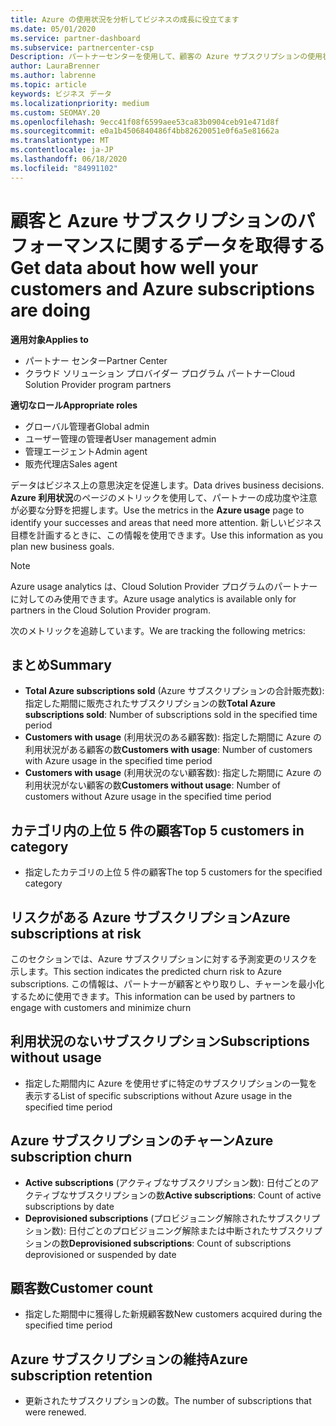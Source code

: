 ```yaml
---
title: Azure の使用状況を分析してビジネスの成長に役立てます
ms.date: 05/01/2020
ms.service: partner-dashboard
ms.subservice: partnercenter-csp
Description: パートナーセンターを使用して、顧客の Azure サブスクリプションの使用状況に関するデータを取得する方法について説明します。
author: LauraBrenner
ms.author: labrenne
ms.topic: article
keywords: ビジネス データ
ms.localizationpriority: medium
ms.custom: SEOMAY.20
ms.openlocfilehash: 9ecc41f08f6599aee53ca83b0904ceb91e471d8f
ms.sourcegitcommit: e0a1b4506840486f4bb82620051e0f6a5e81662a
ms.translationtype: MT
ms.contentlocale: ja-JP
ms.lasthandoff: 06/18/2020
ms.locfileid: "84991102"
---
```

# <a name="get-data-about-how-well-your-customers-and-azure-subscriptions-are-doing"></a><span data-ttu-id="9bb5a-104">顧客と Azure サブスクリプションのパフォーマンスに関するデータを取得する</span><span class="sxs-lookup"><span data-stu-id="9bb5a-104">Get data about how well your customers and Azure subscriptions are doing</span></span>

<span data-ttu-id="9bb5a-105">**適用対象**</span><span class="sxs-lookup"><span data-stu-id="9bb5a-105">**Applies to**</span></span>

- <span data-ttu-id="9bb5a-106">パートナー センター</span><span class="sxs-lookup"><span data-stu-id="9bb5a-106">Partner Center</span></span>
- <span data-ttu-id="9bb5a-107">クラウド ソリューション プロバイダー プログラム パートナー</span><span class="sxs-lookup"><span data-stu-id="9bb5a-107">Cloud Solution Provider program partners</span></span>

<span data-ttu-id="9bb5a-108">**適切なロール**</span><span class="sxs-lookup"><span data-stu-id="9bb5a-108">**Appropriate roles**</span></span>

- <span data-ttu-id="9bb5a-109">グローバル管理者</span><span class="sxs-lookup"><span data-stu-id="9bb5a-109">Global admin</span></span>
- <span data-ttu-id="9bb5a-110">ユーザー管理の管理者</span><span class="sxs-lookup"><span data-stu-id="9bb5a-110">User management admin</span></span>
- <span data-ttu-id="9bb5a-111">管理エージェント</span><span class="sxs-lookup"><span data-stu-id="9bb5a-111">Admin agent</span></span>
- <span data-ttu-id="9bb5a-112">販売代理店</span><span class="sxs-lookup"><span data-stu-id="9bb5a-112">Sales agent</span></span>

<span data-ttu-id="9bb5a-113">データはビジネス上の意思決定を促進します。</span><span class="sxs-lookup"><span data-stu-id="9bb5a-113">Data drives business decisions.</span></span> <span data-ttu-id="9bb5a-114">**Azure 利用状況**のページのメトリックを使用して、パートナーの成功度や注意が必要な分野を把握します。</span><span class="sxs-lookup"><span data-stu-id="9bb5a-114">Use the metrics in the **Azure usage** page to identify your successes and areas that need more attention.</span></span> <span data-ttu-id="9bb5a-115">新しいビジネス目標を計画するときに、この情報を使用できます。</span><span class="sxs-lookup"><span data-stu-id="9bb5a-115">Use this information as you plan new business goals.</span></span>

> [!NOTE]
> <span data-ttu-id="9bb5a-116">Azure usage analytics は、Cloud Solution Provider プログラムのパートナーに対してのみ使用できます。</span><span class="sxs-lookup"><span data-stu-id="9bb5a-116">Azure usage analytics is available only for partners in the Cloud Solution Provider program.</span></span>

<span data-ttu-id="9bb5a-117">次のメトリックを追跡しています。</span><span class="sxs-lookup"><span data-stu-id="9bb5a-117">We are tracking the following metrics:</span></span>

## <a name="summary"></a><span data-ttu-id="9bb5a-118">まとめ</span><span class="sxs-lookup"><span data-stu-id="9bb5a-118">Summary</span></span>

- <span data-ttu-id="9bb5a-119">**Total Azure subscriptions sold** (Azure サブスクリプションの合計販売数): 指定した期間に販売されたサブスクリプションの数</span><span class="sxs-lookup"><span data-stu-id="9bb5a-119">**Total Azure subscriptions sold**: Number of subscriptions sold in the specified time period</span></span>  
- <span data-ttu-id="9bb5a-120">**Customers with usage** (利用状況のある顧客数): 指定した期間に Azure の利用状況がある顧客の数</span><span class="sxs-lookup"><span data-stu-id="9bb5a-120">**Customers with usage**: Number of customers with Azure usage in the specified time period</span></span>  
- <span data-ttu-id="9bb5a-121">**Customers with usage** (利用状況のない顧客数): 指定した期間に Azure の利用状況がない顧客の数</span><span class="sxs-lookup"><span data-stu-id="9bb5a-121">**Customers without usage**: Number of customers without Azure usage in the specified time period</span></span>  

## <a name="top-5-customers-in-category"></a><span data-ttu-id="9bb5a-122">カテゴリ内の上位 5 件の顧客</span><span class="sxs-lookup"><span data-stu-id="9bb5a-122">Top 5 customers in category</span></span>

- <span data-ttu-id="9bb5a-123">指定したカテゴリの上位 5 件の顧客</span><span class="sxs-lookup"><span data-stu-id="9bb5a-123">The top 5 customers for the specified category</span></span>  

## <a name="azure-subscriptions-at-risk"></a><span data-ttu-id="9bb5a-124">リスクがある Azure サブスクリプション</span><span class="sxs-lookup"><span data-stu-id="9bb5a-124">Azure subscriptions at risk</span></span>

<span data-ttu-id="9bb5a-125">このセクションでは、Azure サブスクリプションに対する予測変更のリスクを示します。</span><span class="sxs-lookup"><span data-stu-id="9bb5a-125">This section indicates the predicted churn risk to Azure subscriptions.</span></span> <span data-ttu-id="9bb5a-126">この情報は、パートナーが顧客とやり取りし、チャーンを最小化するために使用できます。</span><span class="sxs-lookup"><span data-stu-id="9bb5a-126">This information can be used by partners to engage with customers and minimize churn</span></span>

## <a name="subscriptions-without-usage"></a><span data-ttu-id="9bb5a-127">利用状況のないサブスクリプション</span><span class="sxs-lookup"><span data-stu-id="9bb5a-127">Subscriptions without usage</span></span>

- <span data-ttu-id="9bb5a-128">指定した期間内に Azure を使用せずに特定のサブスクリプションの一覧を表示する</span><span class="sxs-lookup"><span data-stu-id="9bb5a-128">List of specific subscriptions without Azure usage in the specified time period</span></span>  

## <a name="azure-subscription-churn"></a><span data-ttu-id="9bb5a-129">Azure サブスクリプションのチャーン</span><span class="sxs-lookup"><span data-stu-id="9bb5a-129">Azure subscription churn</span></span>

- <span data-ttu-id="9bb5a-130">**Active subscriptions** (アクティブなサブスクリプション数): 日付ごとのアクティブなサブスクリプションの数</span><span class="sxs-lookup"><span data-stu-id="9bb5a-130">**Active subscriptions**: Count of active subscriptions by date</span></span>  
- <span data-ttu-id="9bb5a-131">**Deprovisioned subscriptions** (プロビジョニング解除されたサブスクリプション数): 日付ごとのプロビジョニング解除または中断されたサブスクリプションの数</span><span class="sxs-lookup"><span data-stu-id="9bb5a-131">**Deprovisioned subscriptions**: Count of subscriptions deprovisioned or suspended by date</span></span>  

## <a name="customer-count"></a><span data-ttu-id="9bb5a-132">顧客数</span><span class="sxs-lookup"><span data-stu-id="9bb5a-132">Customer count</span></span>

- <span data-ttu-id="9bb5a-133">指定した期間中に獲得した新規顧客数</span><span class="sxs-lookup"><span data-stu-id="9bb5a-133">New customers acquired during the specified time period</span></span>  

## <a name="azure-subscription-retention"></a><span data-ttu-id="9bb5a-134">Azure サブスクリプションの維持</span><span class="sxs-lookup"><span data-stu-id="9bb5a-134">Azure subscription retention</span></span>

- <span data-ttu-id="9bb5a-135">更新されたサブスクリプションの数。</span><span class="sxs-lookup"><span data-stu-id="9bb5a-135">The number of subscriptions that were renewed.</span></span>
